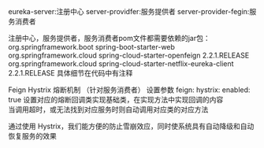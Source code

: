 eureka-server:注册中心
server-providfer:服务提供者
server-provider-fegin:服务消费者

注册中心，服务提供者，服务消费者pom文件都需要依赖的jar包：
        <dependency>
            <groupId>org.springframework.boot</groupId>
            <artifactId>spring-boot-starter-web</artifactId>
        </dependency>
        <dependency>
            <groupId>org.springframework.cloud</groupId>
            <artifactId>spring-cloud-starter-openfeign</artifactId>
            <version>2.2.1.RELEASE</version>
        </dependency>
        <dependency>
            <groupId>org.springframework.cloud</groupId>
            <artifactId>spring-cloud-starter-netflix-eureka-client</artifactId>
            <version>2.2.1.RELEASE</version>
        </dependency>
 具体细节在代码中有注释
 
        
 Feign Hystrix 熔断机制 （针对服务消费者）
 设置参数 feign:
            hystrix:
                enabled: true
 设置对应的熔断回调类实现基础类，在实现方法中实现回调的内容               
 当调用超时，或无法找到对应服务时则自动调用对应类的对应方法              
 
 通过使用 Hystrix，我们能方便的防止雪崩效应，同时使系统具有自动降级和自动恢复服务的效果
 